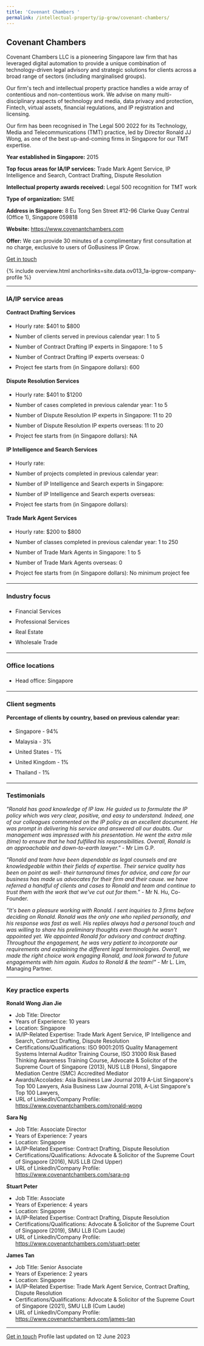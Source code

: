 ```yaml
---
title: 'Covenant Chambers '
permalink: /intellectual-property/ip-grow/covenant-chambers/
---
```


## Covenant Chambers 

Covenant Chambers LLC is a pioneering Singapore law firm that has leveraged digital automation to provide a unique combination of technology-driven legal advisory and strategic solutions for clients across a broad range of sectors (including marginalised groups).

Our firm's tech and intellectual property practice handles a wide array of contentious and non-contentious work. We advise on many multi-disciplinary aspects of technology and media, data privacy and protection, Fintech, virtual assets, financial regulations, and IP registration and licensing.

Our firm has been recognised in The Legal 500 2022 for its Technology, Media and Telecommunications (TMT) practice, led by Director Ronald JJ Wong, as one of the best up-and-coming firms in Singapore for our TMT expertise.

<b>Year established in Singapore:</b> 2015

<b>Top focus areas for IA/IP services:</b> Trade Mark Agent Service, IP Intelligence and Search, Contract Drafting, Dispute Resolution

<b>Intellectual property awards received:</b> Legal 500 recognition for TMT work

<b>Type of organization:</b> SME

<b>Address in Singapore:</b> 8 Eu Tong Sen Street #12-96 Clarke Quay Central (Office 1), Singapore 059818

<b>Website:</b> <a href='https://www.covenantchambers.com'>https://www.covenantchambers.com</a>

<b>Offer:</b> We can provide 30 minutes of a complimentary first consultation at no charge, exclusive to users of GoBusiness IP Grow.

<a class='btn' href='https://form.gov.sg/6433d5e371de0a0011808971' target='_blank' rel='noopener'>Get in touch</a>

{% include overview.html anchorlinks=site.data.ov013_1a-ipgrow-company-profile %}

---
<a name='ip-related-service-areas'></a>
### IA/IP service areas

**Contract Drafting Services**

<ul>
<li style='line-height: 27px; margin: 0px 0px !important'>Hourly rate:  $401 to $800</li>
<li style='line-height: 27px; margin: 0px 0px !important'>Number of clients served in previous calendar year: 1 to 5</li>
<li style='line-height: 27px; margin: 0px 0px !important'>Number of Contract Drafting IP experts in Singapore: 1 to 5</li>
<li style='line-height: 27px; margin: 0px 0px !important'>Number of Contract Drafting IP experts overseas: 0</li>
<li style='line-height: 27px; margin: 0px 0px !important'>Project fee starts from (in Singapore dollars): 600</li>
</ul>

**Dispute Resolution Services**

<ul>
<li style='line-height: 27px; margin: 0px 0px !important'>Hourly rate:  $401 to $1200</li>
<li style='line-height: 27px; margin: 0px 0px !important'>Number of cases completed in previous calendar year: 1 to 5</li>
<li style='line-height: 27px; margin: 0px 0px !important'>Number of Dispute Resolution IP experts in Singapore: 11 to 20</li>
<li style='line-height: 27px; margin: 0px 0px !important'>Number of Dispute Resolution IP experts overseas: 11 to 20</li>
<li style='line-height: 27px; margin: 0px 0px !important'>Project fee starts from (in Singapore dollars):  NA</li>
</ul>

**IP Intelligence and Search Services**

<ul>
<li style='line-height: 27px; margin: 0px 0px !important'>Hourly rate:  </li>
<li style='line-height: 27px; margin: 0px 0px !important'>Number of projects completed in previous calendar year: </li>
<li style='line-height: 27px; margin: 0px 0px !important'>Number of IP Intelligence and Search experts in Singapore: </li>
<li style='line-height: 27px; margin: 0px 0px !important'>Number of IP Intelligence and Search experts overseas: </li>
<li style='line-height: 27px; margin: 0px 0px !important'>Project fee starts from (in Singapore dollars):  </li>
</ul>

**Trade Mark Agent Services**

<ul>
<li style='line-height: 27px; margin: 0px 0px !important'>Hourly rate:  $200 to $800</li>
<li style='line-height: 27px; margin: 0px 0px !important'>Number of classes completed in previous calendar year: 1 to 250</li>
<li style='line-height: 27px; margin: 0px 0px !important'>Number of Trade Mark Agents in Singapore: 1 to 5</li>
<li style='line-height: 27px; margin: 0px 0px !important'>Number of Trade Mark Agents overseas: 0</li>
<li style='line-height: 27px; margin: 0px 0px !important'>Project fee starts from (in Singapore dollars):  No minimum project fee</li>
</ul>

---
<a name='industry-focus'></a>
### Industry focus

<ul><li style='line-height: 27px; margin: 0px 0px !important'> Financial Services</li><li style='line-height: 27px; margin: 0px 0px !important'>Professional Services</li><li style='line-height: 27px; margin: 0px 0px !important'>Real Estate</li><li style='line-height: 27px; margin: 0px 0px !important'>Wholesale Trade</li></ul>

---
<a name='office-locations'></a>
### Office locations

<ul><li style='line-height: 27px; margin: 0px 0px !important'> Head office: Singapore</li></ul>

---
<a name='client-segments'></a>
### Client segments

**Percentage of clients by country, based on previous calendar year:**

<ul><li style='line-height: 27px; margin: 0px 0px !important'> Singapore - 94%	</li><li style='line-height: 27px; margin: 0px 0px !important'>Malaysia - 3%	</li><li style='line-height: 27px; margin: 0px 0px !important'>United States - 1%	</li><li style='line-height: 27px; margin: 0px 0px !important'>United Kingdom - 1%	</li><li style='line-height: 27px; margin: 0px 0px !important'>Thailand - 1%</li></ul>

---
<a name='testimonials'></a>
### Testimonials

*"Ronald has good knowledge of IP law. He guided us to formulate the IP policy which was very clear, positive, and easy to understand. Indeed, one of our colleagues commented on the IP policy as an excellent document. He was prompt in delivering his service and answered all our doubts. Our management was impressed with his presentation. He went the extra mile (time) to ensure that he had fulfilled his responsibilities. Overall, Ronald is an approachable and down-to-earth lawyer."* - Mr Lim G.P.

*"Ronald and team have been dependable as legal counsels and are knowledgeable within their fields of expertise. Their service quality has been on point as well- their turnaround times for advice, and care for our business has made us advocates for their firm and their cause. we have referred a handful of clients and cases to Ronald and team and continue to trust them with the work that we've cut out for them."* - Mr N. Hu, Co-Founder.

*"It's been a pleasure working with Ronald. I sent inquiries to 3 firms before deciding on Ronald. Ronald was the only one who replied personally, and his response was fast as well. His replies always had a personal touch and was willing to share his preliminary thoughts even though he wasn't appointed yet. We appointed Ronald for advisory and contract drafting. Throughout the engagement, he was very patient to incorporate our requirements and explaining the different legal terminologies. Overall, we made the right choice work engaging Ronald, and look forward to future engagements with him again. Kudos to Ronald & the team!"* - Mr L. Lim, Managing Partner.



---
<a name='key-practice-experts'></a>
### Key practice experts

**Ronald Wong Jian Jie**

- Job Title: Director
- Years of Experience: 10 years
- Location: Singapore
- IA/IP-Related Expertise: Trade Mark Agent Service, IP Intelligence and Search, Contract Drafting, Dispute Resolution
- Certifications/Qualifications: ISO 9001:2015 Quality Management Systems Internal Auditor Training Course, ISO 31000 Risk Based Thinking Awareness Training Course, Advocate & Solicitor of the Supreme Court of Singapore (2013), NUS LLB (Hons), Singapore Mediation Centre (SMC) Accredited Mediator
- Awards/Accolades: Asia Business Law Journal 2019 A-List Singapore's Top 100 Lawyers, Asia Business Law Journal 2018, A-List Singapore's Top 100 Lawyers, 
- URL of LinkedIn/Company Profile: <a href="https://www.covenantchambers.com/ronald-wong" target="_blank" rel="noopener">https://www.covenantchambers.com/ronald-wong</a>

**Sara Ng**

- Job Title: Associate Director
- Years of Experience: 7 years
- Location: Singapore
- IA/IP-Related Expertise: Contract Drafting, Dispute Resolution
- Certifications/Qualifications: Advocate & Solicitor of the Supreme Court of Singapore (2016), NUS LLB (2nd Upper)
- URL of LinkedIn/Company Profile: <a href="https://www.covenantchambers.com/sara-ng" target="_blank" rel="noopener">https://www.covenantchambers.com/sara-ng</a>

**Stuart Peter**

- Job Title: Associate
- Years of Experience: 4 years
- Location: Singapore
- IA/IP-Related Expertise: Contract Drafting, Dispute Resolution
- Certifications/Qualifications: Advocate & Solicitor of the Supreme Court of Singapore (2019), SMU LLB (Cum Laude)
- URL of LinkedIn/Company Profile: <a href="https://www.covenantchambers.com/stuart-peter" target="_blank" rel="noopener">https://www.covenantchambers.com/stuart-peter</a>

**James Tan**

- Job Title: Senior Associate
- Years of Experience: 2 years
- Location: Singapore
- IA/IP-Related Expertise: Trade Mark Agent Service, Contract Drafting, Dispute Resolution
- Certifications/Qualifications: Advocate & Solicitor of the Supreme Court of Singapore (2021), SMU LLB (Cum Laude)
- URL of LinkedIn/Company Profile: <a href="https://www.covenantchambers.com/james-tan" target="_blank" rel="noopener">https://www.covenantchambers.com/james-tan</a>

---

<a class='btn' href='https://form.gov.sg/6433d5e371de0a0011808971' target='_blank' rel='noopener'>Get in touch</a>
Profile last updated on 12 June 2023
